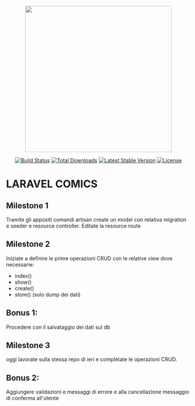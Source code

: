 <p align="center"><a href="https://laravel.com" target="_blank"><img src="https://raw.githubusercontent.com/laravel/art/master/logo-lockup/5%20SVG/2%20CMYK/1%20Full%20Color/laravel-logolockup-cmyk-red.svg" width="400"></a></p>

<p align="center">
<a href="https://travis-ci.org/laravel/framework"><img src="https://travis-ci.org/laravel/framework.svg" alt="Build Status"></a>
<a href="https://packagist.org/packages/laravel/framework"><img src="https://img.shields.io/packagist/dt/laravel/framework" alt="Total Downloads"></a>
<a href="https://packagist.org/packages/laravel/framework"><img src="https://img.shields.io/packagist/v/laravel/framework" alt="Latest Stable Version"></a>
<a href="https://packagist.org/packages/laravel/framework"><img src="https://img.shields.io/packagist/l/laravel/framework" alt="License"></a>
</p>

# LARAVEL COMICS 

## Milestone 1
Tramite gli appositi comandi artisan create un model con relativa migration e seeder e resource controller.
Editate la resource route

## Milestone 2
Iniziate a definire le prime operazioni CRUD con le relative view dove necessarie:
- index()
- show()
- create()
- store() (solo dump dei dati)

## Bonus 1:
Procedere con il salvataggio dei dati sul db

## Milestone 3
oggi lavorate sulla stessa repo di ieri e completate le operazioni CRUD.

## Bonus 2:
Aggiungere validazioni e messaggi di errore e alla cancellazione messaggio di conferma all'utente
